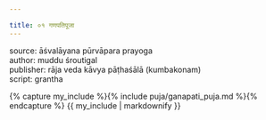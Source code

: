 ```yaml
---

title: ०१ गणपतिपूजा
---
```




source: āśvalāyana pūrvāpara prayoga  
author: muddu śroutigal  
publisher: rāja veda kāvya pāṭhaśālā (kumbakonam)  
script: grantha


{% capture my_include %}{% include puja/ganapati_puja.md %}{% endcapture %}
{{ my_include | markdownify }}
